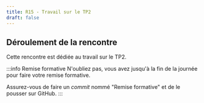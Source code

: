 ```yaml
---
title: R15 - Travail sur le TP2
draft: false
---
```


## Déroulement de la rencontre

Cette rencontre est dédiée au travail sur le TP2. 

 
:::info Remise formative
N'oubliez pas, vous avez jusqu'à la fin de la journée pour faire votre remise formative.

Assurez-vous de faire un *commit* nommé "Remise formative" et de le pousser sur GitHub.
:::



